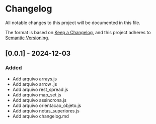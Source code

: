 # Changelog

All notable changes to this project will be documented in this file.

The format is based on [Keep a Changelog](https://keepachangelog.com/en/1.0.0/),
and this project adheres to [Semantic Versioning](https://semver.org/spec/v2.0.0.html).

## [0.0.1] - 2024-12-03

### Added

-   Add arquivo arrays.js
-   Add arquivo arrow .js
-   Add arquivo rest_spread.js
-   Add arquivo map_set.js
-   Add arquivo assincrona.js
-   Add arquivo orientacao_objeto.js
-   Add arquivo notas_superiores.js
-   Add arquivo changelog.md
